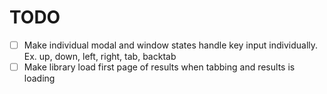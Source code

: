 # TODO

- [ ] Make individual modal and window states handle key input individually. Ex. up, down, left, right, tab, backtab 
- [ ] Make library load first page of results when tabbing and results is loading
